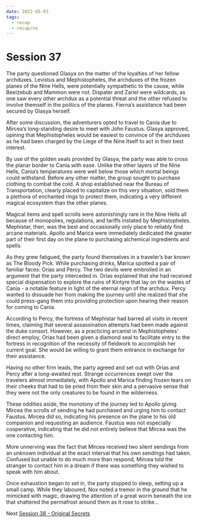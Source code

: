 ```yaml
---
date: 2022-05-03
tags:
  - recap
  - recap/ne
---
```

# Session 37

The party questioned Glasya on the matter of the loyalties of her fellow archduxes. Levistus and Mephistopheles, the archduxes of the frozen planes of the Nine Hells, were potentially sympathetic to the cause, while Beelzebub and Mammon were not. Dispater and Zariel were wildcards, as one saw every other archdux as a potential threat and the other refused to involve themself in the politics of the planes. Fierna’s assistance had been secured by Glasya herself.

After some discussion, the adventurers opted to travel to Cania due to Mircea’s long-standing desire to meet with John Faustus. Glasya approved, opining that Mephistopheles would be easiest to convince of the archduxes as he had been charged by the Liege of the Nine Itself to act in their best interest.

By use of the golden seals provided by Glasya, the party was able to cross the planar border to Cania with ease. Unlike the other layers of the Nine Hells, Cania’s temperatures were well below those which mortal beings could withstand. Before any other matter, the group sought to purchase clothing to combat the cold. A shop established near the Bureau of Transportation, clearly placed to capitalize on this very situation, sold them a plethora of enchanted rings to protect them, indicating a very different magical ecosystem than the other planes.

Magical items and spell scrolls were astonishingly rare in the Nine Hells all because of monopolies, regulations, and tariffs instated by Mephistopheles. Mephistar, then, was the best and occasionally only place to reliably find arcane materials. Apollo and Marica were immediately dedicated the greater part of their first day on the plane to purchasing alchemical ingredients and spells.

As they grew fatigued, the party found themselves in a traveler’s bar known as The Bloody Pick. While purchasing drinks, Marica spotted a pair of familiar faces: Orias and Percy. The two devils were embroiled in an argument that the party interceded in. Orias explained that she had received special dispensation to explore the ruins of Kintyre that lay on the wastes of Cania - a notable feature in light of the eternal reign of the archdux. Percy wanted to dissuade her from making the journey until she realized that she could press-gang them into providing protection upon hearing their reason for coming to Cania.

According to Percy, the fortress of Mephistar had barred all visits in recent times, claiming that several assassination attempts had been made against the duke consort. However, as a practicing arcanist in Mephistopheles’ direct employ, Orias had been given a diamond seal to facilitate entry to the fortress in recognition of the necessity of fieldwork to accomplish her current goal. She would be willing to grant them entrance in exchange for their assistance.

Having no other firm leads, the party agreed and set out with Orias and Percy after a long-awaited rest. Strange occurrences swept over the travelers almost immediately, with Apollo and Marica finding frozen tears on their cheeks that had to be pried from their skin and a pervasive sense that they were not the only creatures to be found in the wilderness.

These oddities aside, the monotony of the journey led to Apollo giving Mircea the scrolls of sending he had purchased and urging him to contact Faustus. Mircea did so, indicating his presence on the plane to his old companion and requesting an audience. Faustus was not especially cooperative, indicating that he did not entirely believe that Mircea was the one contacting him.

More unnerving was the fact that Mircea received two silent sendings from an unknown individual at the exact interval that his own sendings had taken. Confused but unable to do much more than respond, Mircea told the stranger to contact him in a dream if there was something they wished to speak with him about.

Once exhaustion began to set in, the party stopped to sleep, setting up a small camp. While they laboured, Nox noted a tremor in the ground that he mimicked with magic, drawing the attention of a great worm beneath the ice that shattered the permafrost around them as it rose to strike...

Next
[Session 38 - Original Secrets](Session%2038%20-%20Original%20Secrets.md)